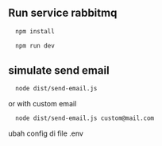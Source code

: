 ## Run service rabbitmq

```bash
  npm install
```

```bash
  npm run dev
```

## simulate send email

```bash
  node dist/send-email.js
```

or with custom email

```bash
  node dist/send-email.js custom@mail.com
```

ubah config di file .env
